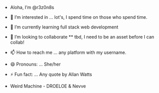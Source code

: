 - Aloha, I’m @r3z0n8s
- 👀 I’m interested in ... lot's, I spend time on those who spend time.
- 🌱 I’m currently learning full stack web development
- 💞️ I’m looking to collaborate ** tbd, I need to be an asset before I can collab!
- 📫 How to reach me ... any platform with my username.
- 😄 Pronouns: ... She/her
- ⚡ Fun fact: ... Any quote by Allan Watts

- Weird Machine - DROELOE & Nevve

<!---
r3z0n8s/r3z0n8s is a ✨ special ✨ repository because its `README.md` (this file) appears on your GitHub profile.
You can click the Preview link to take a look at your changes.
--->
